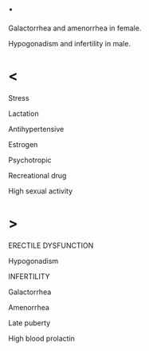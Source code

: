 # .

Galactorrhea and amenorrhea in female.

Hypogonadism and infertility in male.

# <

Stress

Lactation

Antihypertensive

Estrogen

Psychotropic

Recreational drug

High sexual activity

# >

ERECTILE DYSFUNCTION

Hypogonadism

INFERTILITY

Galactorrhea

Amenorrhea

Late puberty

High blood prolactin
